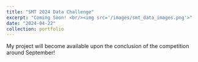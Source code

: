 ```yaml
---
title: "SMT 2024 Data Challenge"
excerpt: "Coming Soon! <br/><img src='/images/smt_data_images.png'>"
date: "2024-04-22"
collection: portfolio
---
```


My project will become available upon the conclusion of the competition around September!
